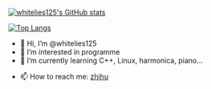 [![whitelies125's GitHub stats](https://github-readme-stats.vercel.app/api?username=whitelies125&theme=onedark)](https://github.com/anuraghazra/github-readme-stats)

[![Top Langs](https://github-readme-stats.vercel.app/api/top-langs/?username=whitelies125&hide=html,css)](https://github.com/anuraghazra/github-readme-stats)

- 👋 Hi, I’m @whitelies125
- 👀 I’m interested in programme
- 🌱 I’m currently learning C++, Linux, harmonica, piano...
<!-- - 💞️ I’m looking to collaborate on ... -->
- 📫 How to reach me: [zhihu](https://www.zhihu.com/people/shan-yi-huang-yan-125)

<!---
whitelies125/whitelies125 is a ✨ special ✨ repository because its `README.md` (this file) appears on your GitHub profile.
You can click the Preview link to take a look at your changes.
--->

